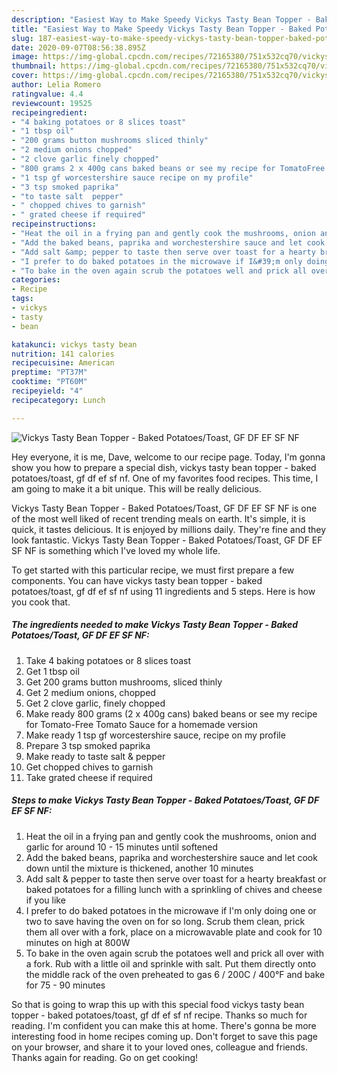 ```yaml
---
description: "Easiest Way to Make Speedy Vickys Tasty Bean Topper - Baked Potatoes/Toast, GF DF EF SF NF"
title: "Easiest Way to Make Speedy Vickys Tasty Bean Topper - Baked Potatoes/Toast, GF DF EF SF NF"
slug: 187-easiest-way-to-make-speedy-vickys-tasty-bean-topper-baked-potatoes-toast-gf-df-ef-sf-nf
date: 2020-09-07T08:56:38.895Z
image: https://img-global.cpcdn.com/recipes/72165380/751x532cq70/vickys-tasty-bean-topper-baked-potatoestoast-gf-df-ef-sf-nf-recipe-main-photo.jpg
thumbnail: https://img-global.cpcdn.com/recipes/72165380/751x532cq70/vickys-tasty-bean-topper-baked-potatoestoast-gf-df-ef-sf-nf-recipe-main-photo.jpg
cover: https://img-global.cpcdn.com/recipes/72165380/751x532cq70/vickys-tasty-bean-topper-baked-potatoestoast-gf-df-ef-sf-nf-recipe-main-photo.jpg
author: Lelia Romero
ratingvalue: 4.4
reviewcount: 19525
recipeingredient:
- "4 baking potatoes or 8 slices toast"
- "1 tbsp oil"
- "200 grams button mushrooms sliced thinly"
- "2 medium onions chopped"
- "2 clove garlic finely chopped"
- "800 grams 2 x 400g cans baked beans or see my recipe for TomatoFree Tomato Sauce for a homemade version"
- "1 tsp gf worcestershire sauce recipe on my profile"
- "3 tsp smoked paprika"
- "to taste salt  pepper"
- " chopped chives to garnish"
- " grated cheese if required"
recipeinstructions:
- "Heat the oil in a frying pan and gently cook the mushrooms, onion and garlic for around 10 - 15 minutes until softened"
- "Add the baked beans, paprika and worchestershire sauce and let cook down until the mixture is thickened, another 10 minutes"
- "Add salt &amp; pepper to taste then serve over toast for a hearty breakfast or baked potatoes for a filling lunch with a sprinkling of chives and cheese if you like"
- "I prefer to do baked potatoes in the microwave if I&#39;m only doing one or two to save having the oven on for so long. Scrub them clean, prick them all over with a fork, place on a microwavable plate and cook for 10 minutes on high at 800W"
- "To bake in the oven again scrub the potatoes well and prick all over with a fork. Rub with a little oil and sprinkle with salt. Put them directly onto the middle rack of the oven preheated to gas 6 / 200C / 400°F and bake for 75 - 90 minutes"
categories:
- Recipe
tags:
- vickys
- tasty
- bean

katakunci: vickys tasty bean 
nutrition: 141 calories
recipecuisine: American
preptime: "PT37M"
cooktime: "PT60M"
recipeyield: "4"
recipecategory: Lunch

---
```



![Vickys Tasty Bean Topper - Baked Potatoes/Toast, GF DF EF SF NF](https://img-global.cpcdn.com/recipes/72165380/751x532cq70/vickys-tasty-bean-topper-baked-potatoestoast-gf-df-ef-sf-nf-recipe-main-photo.jpg)

Hey everyone, it is me, Dave, welcome to our recipe page. Today, I'm gonna show you how to prepare a special dish, vickys tasty bean topper - baked potatoes/toast, gf df ef sf nf. One of my favorites food recipes. This time, I am going to make it a bit unique. This will be really delicious.

Vickys Tasty Bean Topper - Baked Potatoes/Toast, GF DF EF SF NF is one of the most well liked of recent trending meals on earth. It's simple, it is quick, it tastes delicious. It is enjoyed by millions daily. They're fine and they look fantastic. Vickys Tasty Bean Topper - Baked Potatoes/Toast, GF DF EF SF NF is something which I've loved my whole life.




To get started with this particular recipe, we must first prepare a few components. You can have vickys tasty bean topper - baked potatoes/toast, gf df ef sf nf using 11 ingredients and 5 steps. Here is how you cook that.

<!--inarticleads1-->

##### The ingredients needed to make Vickys Tasty Bean Topper - Baked Potatoes/Toast, GF DF EF SF NF:

1. Take 4 baking potatoes or 8 slices toast
1. Get 1 tbsp oil
1. Get 200 grams button mushrooms, sliced thinly
1. Get 2 medium onions, chopped
1. Get 2 clove garlic, finely chopped
1. Make ready 800 grams (2 x 400g cans) baked beans or see my recipe for Tomato-Free Tomato Sauce for a homemade version
1. Make ready 1 tsp gf worcestershire sauce, recipe on my profile
1. Prepare 3 tsp smoked paprika
1. Make ready to taste salt &amp; pepper
1. Get  chopped chives to garnish
1. Take  grated cheese if required




<!--inarticleads2-->

##### Steps to make Vickys Tasty Bean Topper - Baked Potatoes/Toast, GF DF EF SF NF:

1. Heat the oil in a frying pan and gently cook the mushrooms, onion and garlic for around 10 - 15 minutes until softened
1. Add the baked beans, paprika and worchestershire sauce and let cook down until the mixture is thickened, another 10 minutes
1. Add salt &amp; pepper to taste then serve over toast for a hearty breakfast or baked potatoes for a filling lunch with a sprinkling of chives and cheese if you like
1. I prefer to do baked potatoes in the microwave if I&#39;m only doing one or two to save having the oven on for so long. Scrub them clean, prick them all over with a fork, place on a microwavable plate and cook for 10 minutes on high at 800W
1. To bake in the oven again scrub the potatoes well and prick all over with a fork. Rub with a little oil and sprinkle with salt. Put them directly onto the middle rack of the oven preheated to gas 6 / 200C / 400°F and bake for 75 - 90 minutes




So that is going to wrap this up with this special food vickys tasty bean topper - baked potatoes/toast, gf df ef sf nf recipe. Thanks so much for reading. I'm confident you can make this at home. There's gonna be more interesting food in home recipes coming up. Don't forget to save this page on your browser, and share it to your loved ones, colleague and friends. Thanks again for reading. Go on get cooking!
